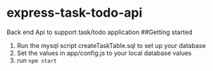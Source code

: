 # express-task-todo-api
Back end Api to support task/todo application
##Getting started
1. Run the mysql script createTaskTable.sql to set up your database
2. Set the values in app/config.js to your local database values
3. run `npm start`

